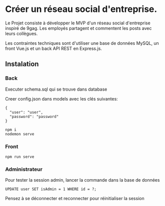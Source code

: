 
# Créer un réseau social d'entreprise.

Le Projet consiste à développer le MVP d'un réseau social d'entreprise inspiré de 9gag.
Les employés partagent et commentent les posts avec leurs collègues.

Les contraintes techniques sont d'utiliser une base de données MySQL, un front Vue.js et un back API REST en Express.js.

## Instalation

### Back

Executer schema.sql qui se trouve dans database

Creer config.json dans models avec les clés suivantes:
````
{
  "user": "user",
  "password": "password"
}
````

````
npm i
nodemon serve
````

### Front
````
npm run serve
````

### Administrateur

Pour tester la session admin, lancer la commande dans la base de données
````
UPDATE user SET isAdmin = 1 WHERE id = ?;
```` 

Pensez à se déconnecter et reconnecter pour réinitialiser la session 

